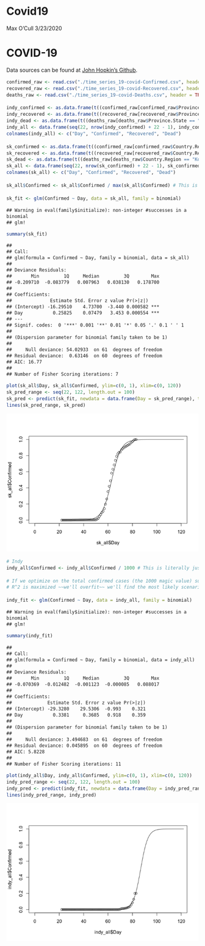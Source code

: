 Covid19
================
Max O’Cull
3/23/2020

# COVID-19

Data sources can be found at [John Hopkin’s
Github](https://github.com/CSSEGISandData/COVID-19).

``` r
confirmed_raw <- read.csv("./time_series_19-covid-Confirmed.csv", header = TRUE)
recovered_raw <- read.csv("./time_series_19-covid-Recovered.csv", header = TRUE)
deaths_raw <- read.csv("./time_series_19-covid-Deaths.csv", header = TRUE)

indy_confirmed <- as.data.frame(t((confirmed_raw[confirmed_raw$Province.State == "Indiana", ])[,5:ncol(confirmed_raw)]))
indy_recovered <- as.data.frame(t((recovered_raw[recovered_raw$Province.State == "Indiana", ])[,5:ncol(recovered_raw)]))
indy_dead <- as.data.frame(t((deaths_raw[deaths_raw$Province.State == "Indiana", ])[,5:ncol(deaths_raw)]))
indy_all <- data.frame(seq(22, nrow(indy_confirmed) + 22 - 1), indy_confirmed, indy_recovered, indy_dead)
colnames(indy_all) <- c("Day", "Confirmed", "Recovered", "Dead")

sk_confirmed <- as.data.frame(t((confirmed_raw[confirmed_raw$Country.Region == "Korea, South", ])[,5:ncol(confirmed_raw)]))
sk_recovered <- as.data.frame(t((recovered_raw[recovered_raw$Country.Region == "Korea, South", ])[,5:ncol(recovered_raw)]))
sk_dead <- as.data.frame(t((deaths_raw[deaths_raw$Country.Region == "Korea, South", ])[,5:ncol(deaths_raw)]))
sk_all <- data.frame(seq(22, nrow(sk_confirmed) + 22 - 1), sk_confirmed, sk_recovered, sk_dead)
colnames(sk_all) <- c("Day", "Confirmed", "Recovered", "Dead")

sk_all$Confirmed <- sk_all$Confirmed / max(sk_all$Confirmed) # This is literally just a guess...

sk_fit <- glm(Confirmed ~ Day, data = sk_all, family = binomial)
```

    ## Warning in eval(family$initialize): non-integer #successes in a binomial
    ## glm!

``` r
summary(sk_fit)
```

    ## 
    ## Call:
    ## glm(formula = Confirmed ~ Day, family = binomial, data = sk_all)
    ## 
    ## Deviance Residuals: 
    ##       Min         1Q     Median         3Q        Max  
    ## -0.209710  -0.083779   0.007963   0.038130   0.178700  
    ## 
    ## Coefficients:
    ##              Estimate Std. Error z value Pr(>|z|)    
    ## (Intercept) -16.29510    4.73700  -3.440 0.000582 ***
    ## Day           0.25825    0.07479   3.453 0.000554 ***
    ## ---
    ## Signif. codes:  0 '***' 0.001 '**' 0.01 '*' 0.05 '.' 0.1 ' ' 1
    ## 
    ## (Dispersion parameter for binomial family taken to be 1)
    ## 
    ##     Null deviance: 54.02933  on 61  degrees of freedom
    ## Residual deviance:  0.63146  on 60  degrees of freedom
    ## AIC: 16.77
    ## 
    ## Number of Fisher Scoring iterations: 7

``` r
plot(sk_all$Day, sk_all$Confirmed, ylim=c(0, 1), xlim=c(0, 120))
sk_pred_range <- seq(22, 122, length.out = 100)
sk_pred <- predict(sk_fit, newdata = data.frame(Day = sk_pred_range), type = "response")
lines(sk_pred_range, sk_pred)
```

![](Covid19_files/figure-gfm/confirmed-1.png)<!-- -->

``` r
# Indy
indy_all$Confirmed <- indy_all$Confirmed / 1000 # This is literally just a guess...

# If we optimize on the total confirmed cases (the 1000 magic value) such that 
# R^2 is maximized ~~we'll overfit~~ we'll find the most likely scenario.

indy_fit <- glm(Confirmed ~ Day, data = indy_all, family = binomial)
```

    ## Warning in eval(family$initialize): non-integer #successes in a binomial
    ## glm!

``` r
summary(indy_fit)
```

    ## 
    ## Call:
    ## glm(formula = Confirmed ~ Day, family = binomial, data = indy_all)
    ## 
    ## Deviance Residuals: 
    ##       Min         1Q     Median         3Q        Max  
    ## -0.070369  -0.012482  -0.001123  -0.000085   0.088017  
    ## 
    ## Coefficients:
    ##             Estimate Std. Error z value Pr(>|z|)
    ## (Intercept) -29.3280    29.5306  -0.993    0.321
    ## Day           0.3381     0.3685   0.918    0.359
    ## 
    ## (Dispersion parameter for binomial family taken to be 1)
    ## 
    ##     Null deviance: 3.494683  on 61  degrees of freedom
    ## Residual deviance: 0.045895  on 60  degrees of freedom
    ## AIC: 5.8228
    ## 
    ## Number of Fisher Scoring iterations: 11

``` r
plot(indy_all$Day, indy_all$Confirmed, ylim=c(0, 1), xlim=c(0, 120))
indy_pred_range <- seq(22, 122, length.out = 100)
indy_pred <- predict(indy_fit, newdata = data.frame(Day = indy_pred_range), type = "response")
lines(indy_pred_range, indy_pred)
```

![](Covid19_files/figure-gfm/confirmed-2.png)<!-- -->
